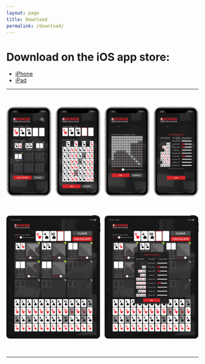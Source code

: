 ```yaml
---
layout: page
title: Download
permalink: /download/
---
```


# Download on the iOS app store:

* [iPhone](https://apps.apple.com/app/apple-store/id1524398420?pt=121864549&ct=ghp&mt=8)
* [iPad](https://apps.apple.com/app/apple-store/id1526255067?pt=121864549&ct=ghp&mt=8)

----

<br>

![](/assets/HomePage/iPhoneAppScreens.png)

<br>

![](/assets/HomePage/iPadAppScreens.png)

<br>

----
